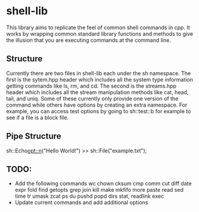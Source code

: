 #  shell-lib

This library aims to replicate the feel of common shell commands in cpp. It works by wrapping common standard library functions and methods to give the illusion that you are executing commands at the command line.

## Structure

Currently there are two files in shell-lib each under the sh namespace. The first is the sytem.hpp header which includes all the system type information getting commands like ls, rm, and cd. The second is the streams.hpp header which includes all the stream manipulation methods like cat, head, tail, and uniq. Some of these currently only provide one version of the command while others have options by creating an extra namespace. For example, you can access test options by going to sh::test::b for example to see if a file is a block file.

## Pipe Structure
sh::Echo<opt::n>("Hello World!")  >> sh::File("example.txt");

## TODO:
- Add the following commands
      wc
      chown
      cksum
      cmp
      comm
      cut
      diff
      date
      expr
      fold
      find
      getopts
      grep
      join
      kill
      make
      mkfifo
      more
      paste
      read
      sed
      time
      tr
      umask
      zcat
      ps
      du
      pushd
      popd
      dirs
      stat, readlink
      exec
- Update current commands and add additional options
